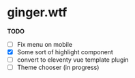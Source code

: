 # ginger.wtf

**TODO**

- [ ] Fix menu on mobile
- [x] Some sort of highlight component
- [ ] convert to eleventy vue template plugin
- [ ] Theme chooser (in progress)
